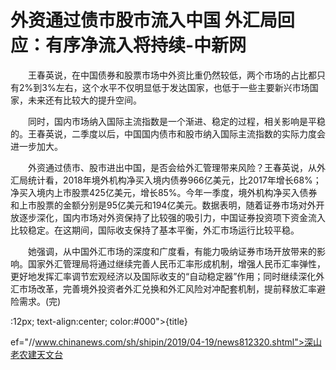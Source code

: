 # 外资通过债市股市流入中国 外汇局回应：有序净流入将持续-中新网

　　王春英说，在中国债券和股票市场中外资比重仍然较低，两个市场的占比都只有2%到3%左右，这个水平不仅明显低于发达国家，也低于一些主要新兴市场国家，未来还有比较大的提升空间。

　　同时，国内市场纳入国际主流指数是一个渐进、稳定的过程，相关影响是平稳的。王春英说，二季度以后，中国国内债市和股市纳入国际主流指数的实际力度会进一步加大。

　　外资通过债市、股市进出中国，是否会给外汇管理带来风险？王春英说，从外汇局统计看，2018年境外机构净买入境内债券966亿美元，比2017年增长68%；净买入境内上市股票425亿美元，增长85%。今年一季度，境外机构净买入债券和上市股票的金额分别是95亿美元和194亿美元。数据表明，随着证券市场对外开放逐步深化，国内市场对外资保持了比较强的吸引力，中国证券投资项下资金流入比较稳定。在这期间，国际收支保持了基本平衡，外汇市场运行比较平稳。

　　她强调，从中国外汇市场的深度和广度看，有能力吸纳证券市场开放带来的影响。国家外汇管理局将通过继续完善人民币汇率形成机制，增强人民币汇率弹性，更好地发挥汇率调节宏观经济以及国际收支的“自动稳定器”作用；同时继续深化外汇市场改革，完善境外投资者外汇兑换和外汇风险对冲配套机制，提前释放汇率避险需求。(完)

:12px; text-align:center; color:#000">{title}

ef="//www.chinanews.com/sh/shipin/2019/04-19/news812320.shtml">深山老农建天文台
